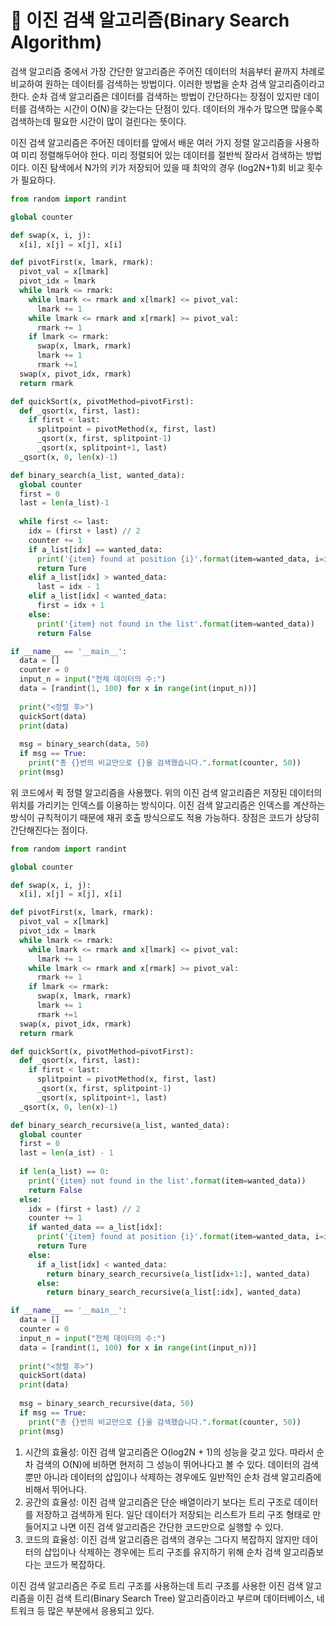# :deciduous_tree: 이진 검색 알고리즘(Binary Search Algorithm)
검색 알고리즘 중에서 가장 간단한 알고리즘은 주어진 데이터의 처음부터 끝까지 차례로 비교하여 원하는 데이터를 검색하는 방법이다. 이러한 방법을 순차 검색 알고리즘이라고 한다. 순차 검색 알고리즘은 데이터를 검색하는 방법이 간단하다는 장점이 있지만 데이터를 검색하는 시간이 O(N)을 갖는다는 단점이 있다. 데이터의 개수가 많으면 많을수록 검색하는데 필요한 시간이 많이 걸린다는 뜻이다.

이진 검색 알고리즘은 주어진 데이터를 앞에서 배운 여러 가지 정렬 알고리즘을 사용하여 미리 정렬해두어야 한다. 미리 정렬되어 있는 데이터를 절반씩 잘라서 검색하는 방법이다. 이진 탐색에서 N가의 키가 저장되어 있을 때 최악의 경우 (log2N+1)회 비교 횟수가 필요하다.

```Python
from random import randint

global counter

def swap(x, i, j):
  x[i], x[j] = x[j], x[i]

def pivotFirst(x, lmark, rmark):
  pivot_val = x[lmark]
  pivot_idx = lmark
  while lmark <= rmark:
    while lmark <= rmark and x[lmark] <= pivot_val:
      lmark += 1
    while lmark <= rmark and x[rmark] >= pivot_val:
      rmark += 1
    if lmark <= rmark:
      swap(x, lmark, rmark)
      lmark += 1
      rmark +=1 
  swap(x, pivot_idx, rmark)
  return rmark

def quickSort(x, pivotMethod=pivotFirst):
  def _qsort(x, first, last):
    if first < last:
      splitpoint = pivotMethod(x, first, last)
      _qsort(x, first, splitpoint-1)
      _qsort(x, splitpoint+1, last)
  _qsort(x, 0, len(x)-1)

def binary_search(a_list, wanted_data):
  global counter
  first = 0
  last = len(a_list)-1
  
  while first <= last:
    idx = (first + last) // 2
    counter += 1
    if a_list[idx] == wanted_data:
      print('{item} found at position {i}'.format(item=wanted_data, i=idx))
      return Ture
    elif a_list[idx] > wanted_data:
      last = idx - 1
    elif a_list[idx] < wanted_data:
      first = idx + 1
    else:
      print('{item} not found in the list'.format(item=wanted_data))
      return False

if __name__ == '__main__':
  data = []
  counter = 0
  input_n = input("전체 데이터의 수:")
  data = [randint(1, 100) for x in range(int(input_n))]
  
  print("<정렬 후>")
  quickSort(data)
  print(data)
  
  msg = binary_search(data, 50)
  if msg == True:
    print("총 {}번의 비교만으로 {}을 검색했습니다.".format(counter, 50))
  print(msg)
```

위 코드에서 퀵 정렬 알고리즘을 사용했다. 위의 이진 검색 알고리즘은 저장된 데이터의 위치를 가리키는 인덱스를 이용하는 방식이다. 이진 검색 알고리즘은 인덱스를 계산하는 방식이 규칙적이기 때문에 재귀 호출 방식으로도 적용 가능하다. 장점은 코드가 상당히 간단해진다는 점이다.

```Python
from random import randint

global counter

def swap(x, i, j):
  x[i], x[j] = x[j], x[i]

def pivotFirst(x, lmark, rmark):
  pivot_val = x[lmark]
  pivot_idx = lmark
  while lmark <= rmark:
    while lmark <= rmark and x[lmark] <= pivot_val:
      lmark += 1
    while lmark <= rmark and x[rmark] >= pivot_val:
      rmark += 1
    if lmark <= rmark:
      swap(x, lmark, rmark)
      lmark += 1
      rmark +=1 
  swap(x, pivot_idx, rmark)
  return rmark

def quickSort(x, pivotMethod=pivotFirst):
  def _qsort(x, first, last):
    if first < last:
      splitpoint = pivotMethod(x, first, last)
      _qsort(x, first, splitpoint-1)
      _qsort(x, splitpoint+1, last)
  _qsort(x, 0, len(x)-1)

def binary_search_recursive(a_list, wanted_data):
  global counter
  first = 0
  last = len(a_ist) - 1
  
  if len(a_list) == 0:
    print('{item} not found in the list'.format(item=wanted_data))
    return False
  else:
    idx = (first + last) // 2
    counter += 1
    if wanted_data == a_list[idx]:
      print('{item} found at position {i}'.format(item=wanted_data, i=idx))
      return Ture
    else:
      if a_list[idx] < wanted_data:
        return binary_search_recursive(a_list[idx+1:], wanted_data)
      else:
        return binary_search_recursive(a_list[:idx], wanted_data)

if __name__ == '__main__':
  data = []
  counter = 0
  input_n = input("전체 데이터의 수:")
  data = [randint(1, 100) for x in range(int(input_n))]
  
  print("<정렬 후>")
  quickSort(data)
  print(data)
  
  msg = binary_search_recursive(data, 50)
  if msg == True:
    print("총 {}번의 비교만으로 {}을 검색했습니다.".format(counter, 50))
  print(msg)
```

1. 시간의 효율성: 이진 검색 알고리즘은 O(log2N + 1)의 성능을 갖고 있다. 따라서 순차 검색의 O(N)에 비하면 현저히 그 성능이 뛰어나다고 볼 수 있다. 데이터의 검색 뿐만 아니라 데이터의 삽입이나 삭제하는 경우에도 일반적인 순차 검색 알고리즘에 비해서 뛰어나다.
2. 공간의 효율성: 이진 검색 알고리즘은 단순 배열이라기 보다는 트리 구조로 데이터를 저장하고 검색하게 된다. 일단 데이터가 저장되는 리스트가 트리 구조 형태로 만들어지고 나면 이진 검색 알고리즘은 간단한 코드만으로 실행할 수 있다.
3. 코드의 효율성: 이진 검색 알고리즘은 검색의 경우는 그다지 복잡하지 않지만 데이터의 삽입이나 삭제하는 경우에는 트리 구조를 유지하기 위해 순차 검색 알고리즘보다는 코드가 복잡하다.

이진 검색 알고리즘은 주로 트리 구조를 사용하는데 트리 구조를 사용한 이진 검색 알고리즘을 이진 검색 트리(Binary Search Tree) 알고리즘이라고 부르며 데이터베이스, 네트워크 등 많은 부분에서 응용되고 있다.
